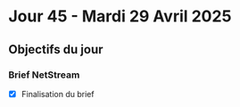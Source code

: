 # Jour 45 - Mardi 29 Avril 2025

## Objectifs du jour

### Brief NetStream

- [x] Finalisation du brief

